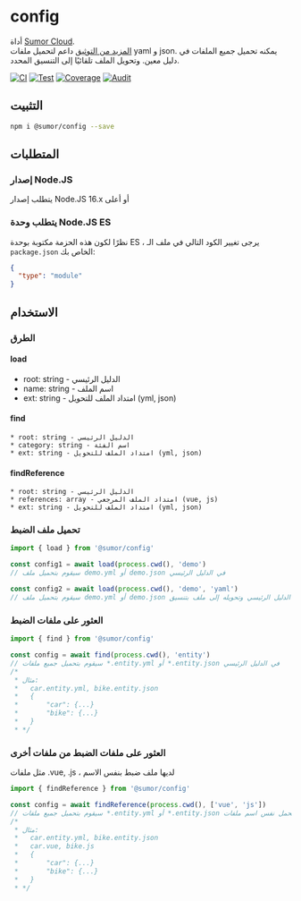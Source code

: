 # config

أداة [Sumor Cloud](https://sumor.cloud).  
[المزيد من التوثيق](https://sumor.cloud/config)
داعم لتحميل ملفات yaml و json. يمكنه تحميل جميع الملفات في دليل معين.
وتحويل الملف تلقائيًا إلى التنسيق المحدد.

[![CI](https://github.com/sumor-cloud/config/actions/workflows/ci.yml/badge.svg)](https://github.com/sumor-cloud/config/actions/workflows/ci.yml)
[![Test](https://github.com/sumor-cloud/config/actions/workflows/ut.yml/badge.svg)](https://github.com/sumor-cloud/config/actions/workflows/ut.yml)
[![Coverage](https://github.com/sumor-cloud/config/actions/workflows/coverage.yml/badge.svg)](https://github.com/sumor-cloud/config/actions/workflows/coverage.yml)
[![Audit](https://github.com/sumor-cloud/config/actions/workflows/audit.yml/badge.svg)](https://github.com/sumor-cloud/config/actions/workflows/audit.yml)

## التثبيت

```bash
npm i @sumor/config --save
```

## المتطلبات

### إصدار Node.JS

يتطلب إصدار Node.JS 16.x أو أعلى

### يتطلب وحدة Node.JS ES

نظرًا لكون هذه الحزمة مكتوبة بوحدة ES ،
يرجى تغيير الكود التالي في ملف الـ `package.json` الخاص بك:

```json
{
  "type": "module"
}
```

## الاستخدام

### الطرق

#### load

- root: string - الدليل الرئيسي
- name: string - اسم الملف
- ext: string - امتداد الملف للتحويل (yml, json)

#### find

    * root: string - الدليل الرئيسي
    * category: string - اسم الفئة
    * ext: string - امتداد الملف للتحويل (yml, json)

#### findReference

    * root: string - الدليل الرئيسي
    * references: array - امتداد الملف المرجعي (vue, js)
    * ext: string - امتداد الملف للتحويل (yml, json)

### تحميل ملف الضبط

```javascript
import { load } from '@sumor/config'

const config1 = await load(process.cwd(), 'demo')
// سيقوم بتحميل ملف demo.yml أو demo.json في الدليل الرئيسي

const config2 = await load(process.cwd(), 'demo', 'yaml')
// سيقوم بتحميل ملف demo.yml أو demo.json في الدليل الرئيسي وتحويله إلى ملف بتنسيق yaml
```

### العثور على ملفات الضبط

```javascript
import { find } from '@sumor/config'

const config = await find(process.cwd(), 'entity')
// سيقوم بتحميل جميع ملفات *.entity.yml أو *.entity.json في الدليل الرئيسي
/*
 * مثال:
 *   car.entity.yml, bike.entity.json
 *   {
 *       "car": {...}
 *       "bike": {...}
 *   }
 * */
```

### العثور على ملفات الضبط من ملفات أخرى

مثل ملفات .vue, .js ، لديها ملف ضبط بنفس الاسم

```javascript
import { findReference } from '@sumor/config'

const config = await findReference(process.cwd(), ['vue', 'js'])
// سيقوم بتحميل جميع ملفات *.entity.yml أو *.entity.json التي تحمل نفس اسم ملفات *.vue أو *.js في الدليل الرئيسي
/*
 * مثال:
 *   car.entity.yml, bike.entity.json
 *   car.vue, bike.js
 *   {
 *       "car": {...}
 *       "bike": {...}
 *   }
 * */
```

